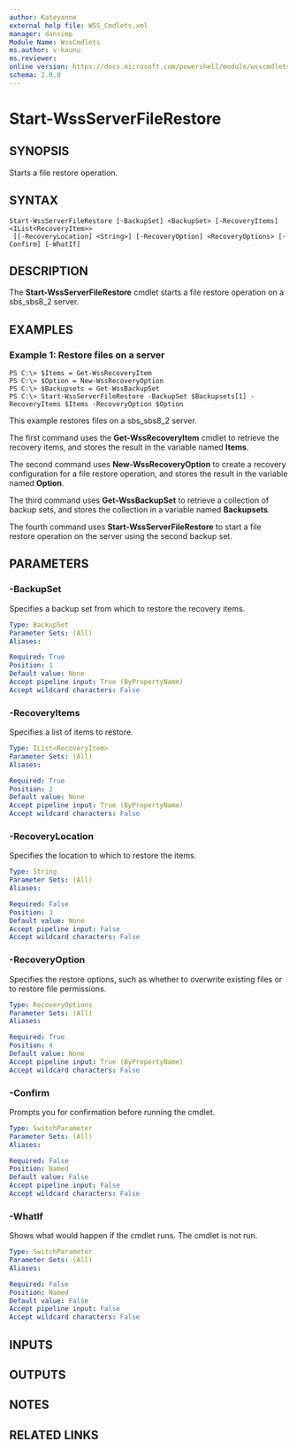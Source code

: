 ```yaml
---
author: Kateyanne
external help file: WSS_Cmdlets.xml
manager: dansimp
Module Name: WssCmdlets
ms.author: v-kaunu
ms.reviewer: 
online version: https://docs.microsoft.com/powershell/module/wsscmdlets/start-wssserverfilerestore?view=windowsserver2012-ps&wt.mc_id=ps-gethelp
schema: 2.0.0
---
```


# Start-WssServerFileRestore

## SYNOPSIS
Starts a file restore operation.

## SYNTAX

```
Start-WssServerFileRestore [-BackupSet] <BackupSet> [-RecoveryItems] <IList<RecoveryItem>>
 [[-RecoveryLocation] <String>] [-RecoveryOption] <RecoveryOptions> [-Confirm] [-WhatIf]
```

## DESCRIPTION
The **Start-WssServerFileRestore** cmdlet starts a file restore operation on a sbs_sbs8_2 server.

## EXAMPLES

### Example 1: Restore files on a server
```
PS C:\> $Items = Get-WssRecoveryItem
PS C:\> $Option = New-WssRecoveryOption
PS C:\> $Backupsets = Get-WssBackupSet
PS C:\> Start-WssServerFileRestore -BackupSet $Backupsets[1] -RecoveryItems $Items -RecoveryOption $Option
```

This example restores files on a sbs_sbs8_2 server.

The first command uses the **Get-WssRecoveryItem** cmdlet to retrieve the recovery items, and stores the result in the variable named **Items**.

The second command uses **New-WssRecoveryOption** to create a recovery configuration for a file restore operation, and stores the result in the variable named **Option**.

The third command uses **Get-WssBackupSet** to retrieve a collection of backup sets, and stores the collection in a variable named **Backupsets**.

The fourth command uses **Start-WssServerFileRestore** to start a file restore operation on the server using the second backup set.

## PARAMETERS

### -BackupSet
Specifies a backup set from which to restore the recovery items.

```yaml
Type: BackupSet
Parameter Sets: (All)
Aliases: 

Required: True
Position: 1
Default value: None
Accept pipeline input: True (ByPropertyName)
Accept wildcard characters: False
```

### -RecoveryItems
Specifies a list of items to restore.

```yaml
Type: IList<RecoveryItem>
Parameter Sets: (All)
Aliases: 

Required: True
Position: 2
Default value: None
Accept pipeline input: True (ByPropertyName)
Accept wildcard characters: False
```

### -RecoveryLocation
Specifies the location to which to restore the items.

```yaml
Type: String
Parameter Sets: (All)
Aliases: 

Required: False
Position: 3
Default value: None
Accept pipeline input: False
Accept wildcard characters: False
```

### -RecoveryOption
Specifies the restore options, such as whether to overwrite existing files or to restore file permissions.

```yaml
Type: RecoveryOptions
Parameter Sets: (All)
Aliases: 

Required: True
Position: 4
Default value: None
Accept pipeline input: True (ByPropertyName)
Accept wildcard characters: False
```

### -Confirm
Prompts you for confirmation before running the cmdlet.

```yaml
Type: SwitchParameter
Parameter Sets: (All)
Aliases: 

Required: False
Position: Named
Default value: False
Accept pipeline input: False
Accept wildcard characters: False
```

### -WhatIf
Shows what would happen if the cmdlet runs.
The cmdlet is not run.

```yaml
Type: SwitchParameter
Parameter Sets: (All)
Aliases: 

Required: False
Position: Named
Default value: False
Accept pipeline input: False
Accept wildcard characters: False
```

## INPUTS

## OUTPUTS

## NOTES

## RELATED LINKS

